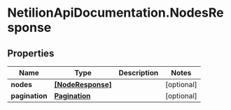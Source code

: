 # NetilionApiDocumentation.NodesResponse

## Properties
Name | Type | Description | Notes
------------ | ------------- | ------------- | -------------
**nodes** | [**[NodeResponse]**](NodeResponse.md) |  | [optional] 
**pagination** | [**Pagination**](Pagination.md) |  | [optional] 


